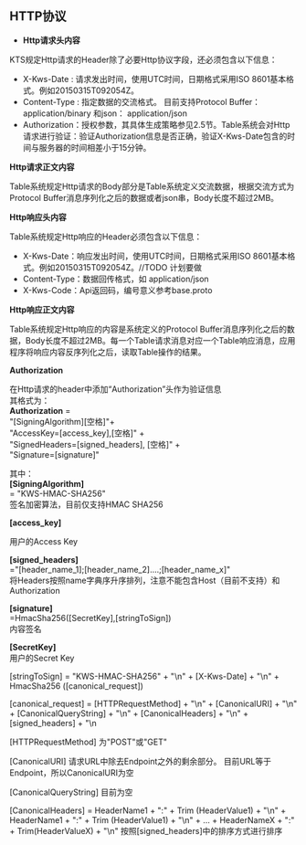 ## HTTP协议

* **Http请求头内容**

KTS规定Http请求的Header除了必要Http协议字段，还必须包含以下信息：
* X-Kws-Date : 请求发出时间，使用UTC时间，日期格式采用ISO 8601基本格式。例如20150315T092054Z。
* Content-Type : 指定数据的交流格式。
目前支持Protocol Buffer：application/binary 和json： application/json
* Authorization：授权参数，其具体生成策略参见2.5节。Table系统会对Http请求进行验证：验证Authorization信息是否正确，验证X-Kws-Date包含的时间与服务器的时间相差小于15分钟。

**Http请求正文内容**

Table系统规定Http请求的Body部分是Table系统定义交流数据，根据交流方式为Protocol Buffer消息序列化之后的数据或者json串，Body长度不超过2MB。

**Http响应头内容**

Table系统规定Http响应的Header必须包含以下信息：
* X-Kws-Date：响应发出时间，使用UTC时间，日期格式采用ISO 8601基本格式。例如20150315T092054Z。//TODO 计划要做
* Content-Type：数据回传格式，如 application/json
* X-Kws-Code：Api返回码，编号意义参考base.proto

**Http响应正文内容**

Table系统规定Http响应的内容是系统定义的Protocol Buffer消息序列化之后的数据，Body长度不超过2MB。每一个Table请求消息对应一个Table响应消息，应用程序将响应内容反序列化之后，读取Table操作的结果。

**Authorization**

在Http请求的header中添加“Authorization”头作为验证信息<br>
其格式为：<br>
**Authorization** =<br>
"[SigningAlgorithm][空格]"+ <br>
"AccessKey=[access_key],[空格]" + <br>
"SignedHeaders=[signed_headers], [空格]" +<br>
"Signature=[signature]"

其中：<br>
**[SigningAlgorithm]**<br>
= "KWS-HMAC-SHA256"<br>
签名加密算法，目前仅支持HMAC SHA256

**[access_key]**

用户的Access Key

**[signed_headers]**<br>
="[header_name_1];[header_name_2]....;[header_name_x]"<br>
将Headers按照name字典序升序排列，注意不能包含Host（目前不支持）和Authorization

**[signature]**<br>
=HmacSha256([SecretKey],[stringToSign])<br>
内容签名

**[SecretKey]**<br>
用户的Secret Key

[stringToSign]
= "KWS-HMAC-SHA256" + "\n" +
[X-Kws-Date] + "\n" +
HmacSha256 ([canonical_request])

[canonical_request]
= [HTTPRequestMethod] + "\n" +
[CanonicalURI] + "\n" +
[CanonicalQueryString] + "\n" +
[CanonicalHeaders] + "\n" +
[signed_headers] + "\n

[HTTPRequestMethod]
	为"POST"或"GET"

[CanonicalURI] 
请求URL中除去Endpoint之外的剩余部分。
目前URL等于Endpoint，所以CanonicalURI为空

[CanonicalQueryString]
目前为空

[CanonicalHeaders]
= HeaderName1 + ":" + Trim (HeaderValue1) + "\n" +
HeaderName1 + ":" + Trim (HeaderValue1) + "\n" + … +
HeaderNameX + ":" + Trim(HeaderValueX) + "\n"
按照[signed_headers]中的排序方式进行排序
